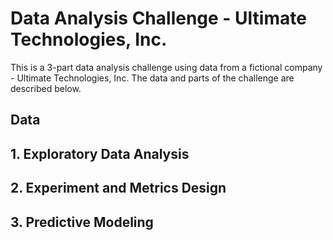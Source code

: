 # Data Analysis Challenge - Ultimate Technologies, Inc.

This is a 3-part data analysis challenge using data from a fictional company - Ultimate Technologies, Inc. The data and parts of the challenge are described below.


## Data




## 1. Exploratory Data Analysis




## 2. Experiment and Metrics Design




## 3. Predictive Modeling

